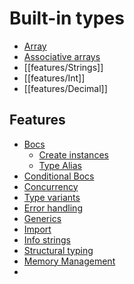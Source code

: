 # Built-in types
- [Array](Features/Array.md)
- [Associative arrays](Features/Associative%20arrays.md)
- [[features/Strings]]
- [[features/Int]]
- [[features/Decimal]]

## Features
- [Bocs](Features/Bocs.md)
	- [Create instances](Features/Create%20instances.md)
	- [Type Alias](Features/Type%20Alias.md)
- [Conditional Bocs](Features/Conditional%20Bocs.md)
- [Concurrency](Features/Concurrency.md)
- [Type variants](Features/Type%20variants.md)
- [Error handling](Features/Error%20handling.md)
- [Generics](Features/Generics.md)
- [Import](Features/Import.md)
- [Info strings](Features/Info%20strings.md)
- [Structural typing](Features/Structural%20typing.md)
- [Memory Management](Questions/Memory%20Management.md)
- 